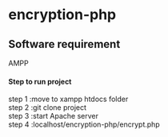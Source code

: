 # encryption-php
## Software requirement <br>
AMPP <br>
#### Step to run project <br>
step 1 :move to xampp htdocs folder <br>
step 2 :git clone project <br>
step 3 :start Apache server <br>
step 4 :localhost/encryption-php/encrypt.php
